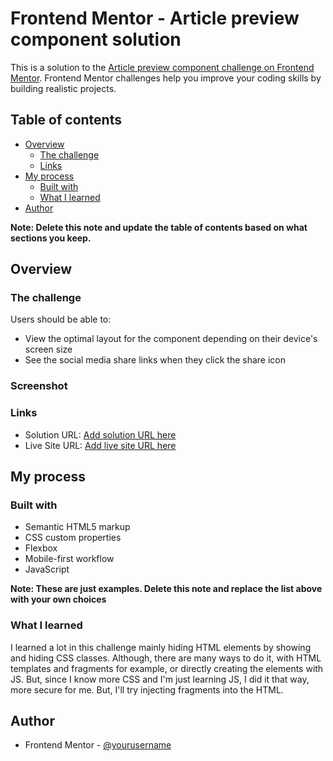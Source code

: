 # Frontend Mentor - Article preview component solution

This is a solution to the [Article preview component challenge on Frontend Mentor](https://www.frontendmentor.io/challenges/article-preview-component-dYBN_pYFT). Frontend Mentor challenges help you improve your coding skills by building realistic projects. 

## Table of contents

- [Overview](#overview)
  - [The challenge](#the-challenge)
  - [Links](#links)
- [My process](#my-process)
  - [Built with](#built-with)
  - [What I learned](#what-i-learned)
- [Author](#author)

**Note: Delete this note and update the table of contents based on what sections you keep.**

## Overview

### The challenge

Users should be able to:

- View the optimal layout for the component depending on their device's screen size
- See the social media share links when they click the share icon

### Screenshot


### Links

- Solution URL: [Add solution URL here](https://github.com/pabarcag/Article-preview-component)
- Live Site URL: [Add live site URL here](https://pabarcag.github.io/Article-preview-component/)

## My process

### Built with

- Semantic HTML5 markup
- CSS custom properties
- Flexbox
- Mobile-first workflow
- JavaScript

**Note: These are just examples. Delete this note and replace the list above with your own choices**

### What I learned

I learned a lot in this challenge mainly hiding HTML elements by showing and hiding CSS classes.
Although, there are many ways to do it, with HTML templates and fragments for example, or directly creating the elements with JS. But, since I know more CSS and I'm just learning JS, I did it that way, more secure for me. But, I'll try injecting fragments into the HTML.



## Author

- Frontend Mentor - [@yourusername](https://www.frontendmentor.io/profile/Patosinsuerte)
